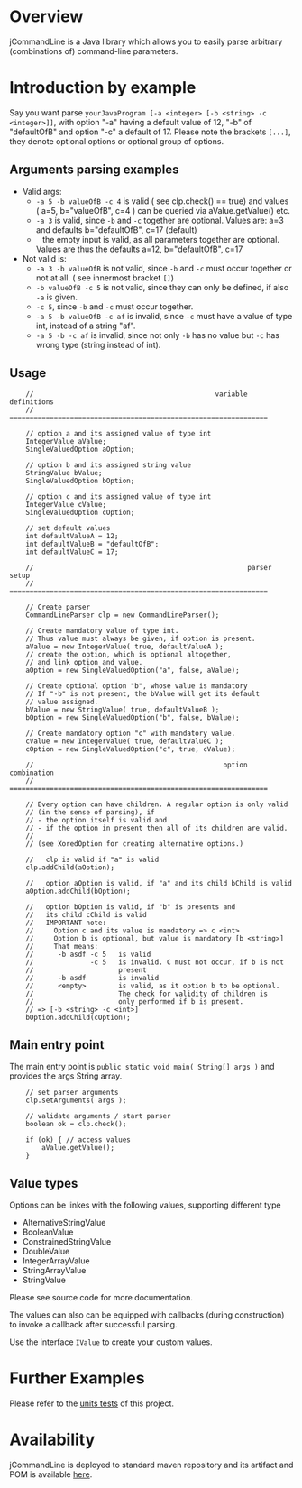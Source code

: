 # Overview

jCommandLine is a Java library which allows you to easily parse arbitrary (combinations of) command-line parameters.

# Introduction by example

Say you want parse `yourJavaProgram [-a <integer> [-b <string> -c <integer>]]`, with option "-a" having a default value of 12, "-b" of "defaultOfB" and option "-c" a default of 17. Please note the brackets `[...]`, they denote optional options or optional group of options.

## Arguments parsing examples

* Valid args:
    * `-a 5 -b valueOfB -c 4` is valid ( see clp.check() == true) and values ( a=5, b="valueOfB", c=4 ) can be queried via aValue.getValue() etc.
    * `-a 3` is valid, since `-b` and `-c` together are optional. Values are: a=3 and defaults b="defaultOfB", c=17 (default)
    * ` ` the empty input is valid, as all parameters together are optional. Values are thus the defaults a=12, b="defaultOfB", c=17
* Not valid is:
    * `-a 3 -b valueOfB` is not valid, since `-b` and `-c` must occur together or not at all. ( see innermost bracket `[]`)
    * `-b valueOfB -c 5` is not valid, since they can only be defined, if also `-a` is given.
    * `-c 5`, since `-b` and `-c` must occur together.
    * `-a 5 -b valueOfB -c af` is invalid, since `-c` must have a value of type int, instead of a string "af".
    * `-a 5 -b -c af` is invalid, since not only `-b` has no value but `-c` has wrong type (string instead of int).

## Usage
    
```
    //                                             variable definitions
    // ================================================================
    
    // option a and its assigned value of type int
    IntegerValue aValue;
    SingleValuedOption aOption;

    // option b and its assigned string value
    StringValue bValue;
    SingleValuedOption bOption;

    // option c and its assigned value of type int
    IntegerValue cValue;
    SingleValuedOption cOption;
    
    // set default values
    int defaultValueA = 12;
    int defaultValueB = "defaultOfB";
    int defaultValueC = 17;
        
    //                                                     parser setup
    // ================================================================
    
    // Create parser
    CommandLineParser clp = new CommandLineParser();

    // Create mandatory value of type int. 
    // Thus value must always be given, if option is present.
    aValue = new IntegerValue( true, defaultValueA );
    // create the option, which is optional altogether,
    // and link option and value.
    aOption = new SingleValuedOption("a", false, aValue);

    // Create optional option "b", whose value is mandatory
    // If "-b" is not present, the bValue will get its default
    // value assigned.
    bValue = new StringValue( true, defaultValueB );
    bOption = new SingleValuedOption("b", false, bValue);

    // Create mandatory option "c" with mandatory value.
    cValue = new IntegerValue( true, defaultValueC );
    cOption = new SingleValuedOption("c", true, cValue);

    //                                               option combination
    // ================================================================
    
    // Every option can have children. A regular option is only valid 
    // (in the sense of parsing), if 
    // - the option itself is valid and
    // - if the option in present then all of its children are valid.
    //
    // (see XoredOption for creating alternative options.)
    
    //   clp is valid if "a" is valid
    clp.addChild(aOption);
    
    //   option aOption is valid, if "a" and its child bChild is valid
    aOption.addChild(bOption);
    
    //   option bOption is valid, if "b" is presents and 
    //   its child cChild is valid
    //   IMPORTANT note: 
    //     Option c and its value is mandatory => c <int>
    //     Option b is optional, but value is mandatory [b <string>]
    //     That means:
    //      -b asdf -c 5   is valid
    //              -c 5   is invalid. C must not occur, if b is not 
    //                     present
    //      -b asdf        is invalid
    //      <empty>        is valid, as it option b to be optional.
    //                     The check for validity of children is 
    //                     only performed if b is present.
    // => [-b <string> -c <int>]
    bOption.addChild(cOption);
```
## Main entry point

The main entry point is `public static void main( String[] args )` and provides the args String array.
```
    // set parser arguments
    clp.setArguments( args );
    
    // validate arguments / start parser
    boolean ok = clp.check(); 
    
    if (ok) { // access values
        aValue.getValue(); 
    }
```

## Value types
Options can be linkes with the following values, supporting different type

* AlternativeStringValue
* BooleanValue
* ConstrainedStringValue
* DoubleValue
* IntegerArrayValue
* StringArrayValue
* StringValue

Please see source code for more documentation. 

The values can also can be equipped with callbacks (during construction) to invoke a callback after successful parsing.

Use the interface `IValue` to create your custom values.

# Further Examples

Please refer to the [units tests](https://github.com/MartinSenne/jCommandLine/tree/master/src/test/java/de/martin_senne/jcommandline) of this project.

# Availability

jCommandLine is deployed to standard maven repository and its artifact and POM is available [here](http://search.maven.org/#search|ga|1|jCommandLine).
